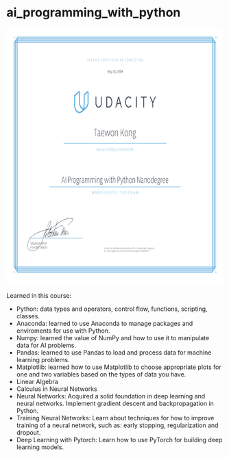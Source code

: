 # ai_programming_with_python

<img src="ai_certificate.png" height="600">

Learned in this course:

- Python: data types and operators, control flow, functions, scripting, classes.
- Anaconda: learned to use Anaconda to manage packages and enviroments for use with Python.
- Numpy: learned the value of NumPy and how to use it to manipulate data for AI problems.
- Pandas: learned to use Pandas to load and process data for machine learning problems.
- Matplotlib: learned how to use Matplotlib to choose appropriate plots for one and two variables based on the types of data you have.
- Linear Algebra
- Calculus in Neural Networks
- Neural Networks: Acquired a solid foundation in deep learning and neural networks. Implement gradient descent and backpropagation in Python.
- Training Neural Networks: Learn about techniques for how to improve training of a neural network, such as: early stopping, regularization and dropout.
- Deep Learning with Pytorch: Learn how to use PyTorch for building deep learning models.
